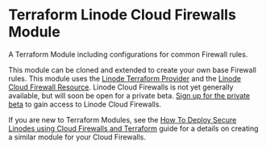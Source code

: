 # Terraform Linode Cloud Firewalls Module
A Terraform Module including configurations for common Firewall rules.

This module can be cloned and extended to create your own base Firewall rules. This module uses the [Linode Terraform Provider](https://registry.terraform.io/providers/linode/linode/latest/docs) and the [Linode Cloud Firewall Resource](https://registry.terraform.io/providers/linode/linode/latest/docs/resources/firewall). Linode Cloud Firewalls is not yet generally available, but will soon be open for a private beta. [Sign up for the private beta](https://www.linode.com/green-light/) to gain access to Linode Cloud Firewalls.

If you are new to Terraform Modules, see the [How To Deploy Secure Linodes using Cloud Firewalls and Terraform](https://www.linode.com/docs/applications/configuration-management/terraform/how-to-build-your-infrastructure-using-terraform-and-linode/index.md) guide for a details on creating a similar module for your Cloud Firewalls.

